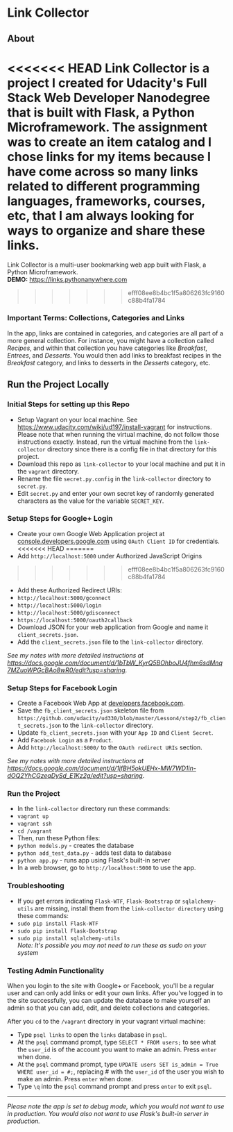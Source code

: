# Link Collector

## About
<<<<<<< HEAD
Link Collector is a project I created for Udacity's Full Stack Web Developer Nanodegree that is built with Flask, a Python Microframework. The assignment was to create an item catalog and I chose links for my items because I have come across so many links related to different programming languages, frameworks, courses, etc, that I am always looking for ways to organize and share these links.
=======
Link Collector is a multi-user bookmarking web app built with Flask, a Python Microframework.<br> 
**DEMO:** https://links.pythonanywhere.com
>>>>>>> efff08ee8b4bc1f5a806263fc9160c88b4fa1784

### Important Terms: Collections, Categories and Links
In the app, links are contained in categories, and categories are all part of a more general collection. For instance, you might have a collection called <em>Recipes</em>, and within that collection you have categories like <em>Breakfast</em>, <em>Entrees</em>, and <em>Desserts</em>. You would then add links to breakfast recipes in the <em>Breakfast</em> category, and links to desserts in the <em>Desserts</em> category, etc.

## Run the Project Locally

### Initial Steps for setting up this Repo
* Setup Vagrant on your local machine. See https://www.udacity.com/wiki/ud197/install-vagrant for instructions. Please note that when running the virtual machine, do not follow those instructions exactly. Instead, run the virtual machine from the `link-collector` directory since there is a config file in that directory for this project.
* Download this repo as `link-collector` to your local machine and put it in the `vagrant` directory.
* Rename the file `secret.py.config` in the `link-collector` directory to `secret.py`.
* Edit `secret.py` and enter your own secret key of randomly generated characters as the value for the variable `SECRET_KEY`.

### Setup Steps for Google+ Login
* Create your own Google Web Application project at [console.developers.google.com](https://console.developers.google.com) using `OAuth Client ID` for credentials.
<<<<<<< HEAD
=======
* Add `http://localhost:5000` under Authorized JavaScript Origins 
>>>>>>> efff08ee8b4bc1f5a806263fc9160c88b4fa1784
* Add these Authorized Redirect URIs:
 * `http://localhost:5000/gconnect`
 * `http://localhost:5000/login`
 * `http://localhost:5000/gdisconnect`
 * `https://localhost:5000/oauth2callback`
* Download JSON for your web application from Google and name it `client_secrets.json`.
* Add the `client_secrets.json` file to the `link-collector` directory.

<em>See my notes with more detailed instructions at https://docs.google.com/document/d/1bTbW_KyrQ5BOhboJU4fhm6sdMnq7MZuoWPGcBAo8wR0/edit?usp=sharing</em>.

### Setup Steps for Facebook Login
* Create a Facebook Web App at [developers.facebook.com](https://developers.facebook.com).
* Save the `fb_client_secrets.json` skeleton file from 
`https://github.com/udacity/ud330/blob/master/Lesson4/step2/fb_client_secrets.json` to the `link-collector` directory.
* Update `fb_client_secrets.json` with your `App ID` and `Client Secret`.
* Add `Facebook Login` as a `Product`.
* Add `http://localhost:5000/` to the `OAuth redirect URIs` section.

<em>See my notes with more detailed instructions at https://docs.google.com/document/d/1jfBH5okUEHx-MW7WD1in-dOQ2YhCGzeqDySd_E1Kz2g/edit?usp=sharing</em>.

### Run the Project
* In the `link-collector` directory run these commands:
 * `vagrant up`
 * `vagrant ssh`
 * `cd /vagrant`
* Then, run these Python files:
 * `python models.py` - creates the database
 * `python add_test_data.py` - adds test data to database
 * `python app.py` - runs app using Flask's built-in server
* In a web browser, go to `http://localhost:5000` to use the app.

### Troubleshooting 
* If you get errors indicating `Flask-WTF`, `Flask-Bootstrap` or `sqlalchemy-utils` are missing, install them from the `link-collector directory` using these commands:
 * `sudo pip install Flask-WTF`
 * `sudo pip install Flask-Bootstrap`
 * `sudo pip install sqlalchemy-utils`
<br><em>Note: It's possible you may not need to run these as sudo on your system</em>

### Testing Admin Functionality
When you login to the site with Google+ or Facebook, you'll be a regular user and can only add links or edit your own links. After you've logged in to the site successfully, you can update the database to make yourself an admin so that you can add, edit, and delete collections and categories.

After you `cd` to the `/vagrant` directory in your vagrant virtual machine:
* Type `psql links` to open the `links` database in `psql`.
* At the `psql` command prompt, type `SELECT * FROM users;` to see what the `user_id` is of the account you want to make an admin. Press `enter` when done.
* At the `psql` command prompt, type `UPDATE users SET is_admin = True WHERE user_id = #;`, replacing # with the `user_id` of the user you wish to make an admin. Press `enter` when done.
* Type `\q` into the `psql` command prompt and press `enter` to exit `psql`.
<hr>
 <em>Please note the app is set to debug mode, which you would not want to use in production. You would also not want to use Flask's built-in server in production.</em>
